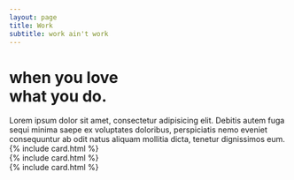 ```yaml
---
layout: page
title: Work
subtitle: work ain't work
---
```

<h1 class="home--subtitle text--bold">when you love<br> what you do.</h1>
Lorem ipsum dolor sit amet, consectetur adipisicing elit. Debitis autem fuga sequi minima saepe ex voluptates doloribus, perspiciatis nemo eveniet consequuntur ab odit natus aliquam mollitia dicta, tenetur dignissimos eum.

<div class="layer">
    <div class="layout--flex">
        <div class="layout--third">
            {% include card.html %}
        </div>
        <div class="layout--third">
            {% include card.html %}
        </div>
        <div class="layout--third">
            {% include card.html %}
        </div>        
    </div>
</div>
